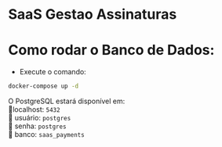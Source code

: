 # SaaS Gestao Assinaturas 

# Como rodar o Banco de Dados:
- Execute o comando:
```bash
docker-compose up -d
```
O PostgreSQL estará disponível em:<br>
📍localhost: ```5432``` <br>
📍 usuário: ```postgres```<br>
📍 senha: ```postgres```<br>
📍 banco: ```saas_payments```<br>
